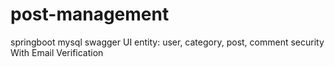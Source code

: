 # post-management
springboot
mysql
swagger UI
entity: user, category, post, comment
security
With Email Verification
